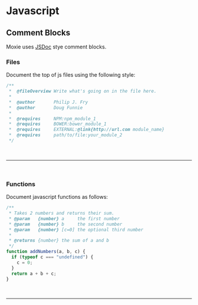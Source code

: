 # Javascript
## Comment Blocks
Moxie uses [JSDoc](https://jsdoc.app/) stye comment blocks.

### Files
Document the top of js files using the following style:
```js
/** 
 *  @fileOverview Write what's going on in the file here.
 *
 *  @author       Philip J. Fry
 *  @author       Doug Funnie
 *
 *  @requires     NPM:npm_module_1
 *  @requires     BOWER:bower_module_1
 *  @requires     EXTERNAL:@link{http://url.com module_name}
 *  @requires     path/to/file:your_module_2
 */
```

<br/>

---

<br/>

### Functions
Document javascript functions as follows:
```js
/**
 * Takes 2 numbers and returns their sum.
 * @param   {number} a     the first number
 * @param   {number} b     the second number
 * @param   {number} [c=0] the optional third number
 *
 * @returns {number} the sum of a and b
 */
function addNumbers(a, b, c) {
  if (typeof c === "undefined") {
    c = 0;
  }
  return a + b + c;
}
```

<br/>

---

<br/>